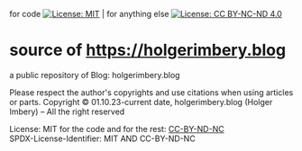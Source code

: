 for code [![License: MIT](https://img.shields.io/badge/License-MIT-yellow.svg)](https://opensource.org/licenses/MIT)  | for anything else  [![License: CC BY-NC-ND 4.0](https://licensebuttons.net/l/by-nc-nd/4.0/80x15.png)](https://creativecommons.org/licenses/by-nc-nd/4.0/)
# source of https://holgerimbery.blog
a public repository of Blog: holgerimbery.blog

Please respect the author's copyrights and use citations when using articles or parts.
Copyright © 01.10.23-current date, holgerimbery.blog (Holger Imbery) – All the right reserved

License: 
MIT for the code and for the rest: [CC-BY-ND-NC](https://creativecommons.org/licenses/by-nc-nd/4.0/)   
SPDX-License-Identifier: MIT AND CC-BY-ND-NC
